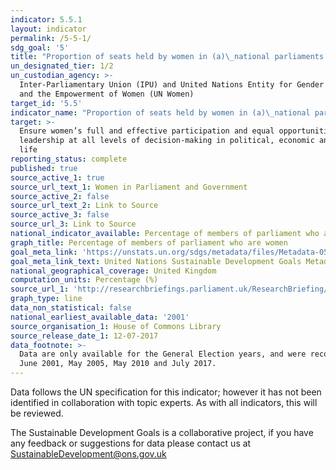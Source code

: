 ```yaml
---
indicator: 5.5.1
layout: indicator
permalink: /5-5-1/
sdg_goal: '5'
title: "Proportion of seats held by women in (a)\_national parliaments and (b) local governments"
un_designated_tier: 1/2
un_custodian_agency: >-
  Inter-Parliamentary Union (IPU) and United Nations Entity for Gender Equality
  and the Empowerment of Women (UN Women)
target_id: '5.5'
indicator_name: "Proportion of seats held by women in (a)\_national parliaments and (b) local governments"
target: >-
  Ensure women’s full and effective participation and equal opportunities for
  leadership at all levels of decision-making in political, economic and public
  life
reporting_status: complete
published: true
source_active_1: true
source_url_text_1: Women in Parliament and Government
source_active_2: false
source_url_text_2: Link to Source
source_active_3: false
source_url_3: Link to Source
national_indicator_available: Percentage of members of parliament who are women
graph_title: Percentage of members of parliament who are women
goal_meta_link: 'https://unstats.un.org/sdgs/metadata/files/Metadata-05-05-01.pdf'
goal_meta_link_text: United Nations Sustainable Development Goals Metadata (PDF 63 KB)
national_geographical_coverage: United Kingdom
computation_units: Percentage (%)
source_url_1: 'http://researchbriefings.parliament.uk/ResearchBriefing/Summary/SN01250'
graph_type: line
data_non_statistical: false
national_earliest_available_data: '2001'
source_organisation_1: House of Commons Library
source_release_date_1: 12-07-2017
data_footnote: >-
  Data are only available for the General Election years, and were recorded in
  June 2001, May 2005, May 2010 and July 2017.
---
```

Data follows the UN specification for this indicator; however it has not been identified in collaboration with topic experts. As with all indicators, this will be reviewed.

The Sustainable Development Goals is a collaborative project, if you have any feedback or suggestions for data please contact us at <SustainableDevelopment@ons.gov.uk>
